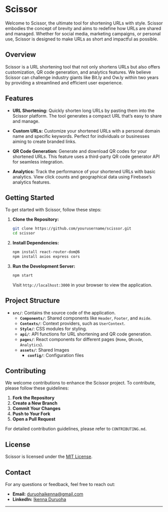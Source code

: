 # Scissor

Welcome to Scissor, the ultimate tool for shortening URLs with style. Scissor embodies the concept of brevity and aims to redefine how URLs are shared and managed. Whether for social media, marketing campaigns, or personal use, Scissor is designed to make URLs as short and impactful as possible.

## Overview

Scissor is a URL shortening tool that not only shortens URLs but also offers customization, QR code generation, and analytics features. We believe Scissor can challenge industry giants like Bit.ly and Ow.ly within two years by providing a streamlined and efficient user experience.

## Features

- **URL Shortening:** Quickly shorten long URLs by pasting them into the Scissor platform. The tool generates a compact URL that’s easy to share and manage.
- **Custom URLs:** Customize your shortened URLs with a personal domain name and specific keywords. Perfect for individuals or businesses aiming to create branded links.

- **QR Code Generation:** Generate and download QR codes for your shortened URLs. This feature uses a third-party QR code generator API for seamless integration.

- **Analytics:** Track the performance of your shortened URLs with basic analytics. View click counts and geographical data using Firebase’s analytics features.

## Getting Started

To get started with Scissor, follow these steps:

1. **Clone the Repository:**

   ```bash
   git clone https://github.com/yourusername/scissor.git
   cd scissor
   ```

2. **Install Dependencies:**

   ```bash
   npm install react-router-dom@6
   npm install axios express cors
   ```

3. **Run the Development Server:**

   ```bash
   npm start
   ```

   Visit `http://localhost:3000` in your browser to view the application.

## Project Structure

- **`src/`**: Contains the source code of the application.
  - **`Components/`**: Shared components like `Header`, `Footer`, and `Aside`.
  - **`Contexts/`**: Context providers, such as `UserContext`.
  - **`Style/`**: CSS modules for styling.
  - **`api/`**: API functions for URL shortening and QR code generation.
  - **`pages/`**: React components for different pages (`Home`, `QRcode`, `Analytics`).
  - **`assets/`**: Shared Images
    - **`config/`**: Configuration files

## Contributing

We welcome contributions to enhance the Scissor project. To contribute, please follow these guidelines:

1. **Fork the Repository**
2. **Create a New Branch**
3. **Commit Your Changes**
4. **Push to Your Fork**
5. **Open a Pull Request**

For detailed contribution guidelines, please refer to `CONTRIBUTING.md`.

## License

Scissor is licensed under the [MIT License](LICENSE).

## Contact

For any questions or feedback, feel free to reach out:

- **Email:** duruohaikenna@gmail.com
- **LinkedIn:** [ Ikenna Duruoha ](www.linkedin.com/in/ikennaduruoha)

---
